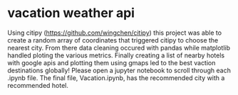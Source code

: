 # vacation weather api
Using citipy (https://github.com/wingchen/citipy) this project was able to create a random array of coordinates that triggered citipy to choose the nearest city. From there data cleaning occured with pandas while matplotlib handled ploting the various metrics. Finally creating a list of nearby hotels with google apis and plotting them using gmaps led to the best vaction destinations globally!
Please open a jupyter notebook to scroll through each .ipynb file. The final file, Vacation.ipynb, has the recommended city with a recommended hotel.

